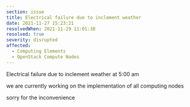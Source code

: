 ```yaml
---
section: issue
title: Electrical failure due to inclement weather
date: 2021-11-27 15:23:21
resolvedWhen: 2021-11-29 11:01:38
resolved: true
severity: disrupted
affected:
  - Computing Elements
  - OpenStack Compute Nodes
---
```

Electrical failure due to inclement weather at 5:00 am

we are currently working on the implementation of all computing nodes

sorry for the inconvenience
